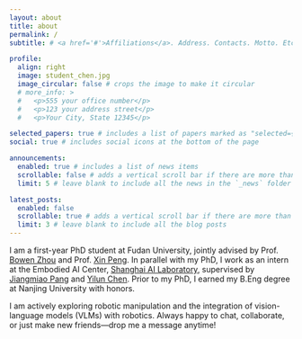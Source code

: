 ```yaml
---
layout: about
title: about
permalink: /
subtitle: # <a href='#'>Affiliations</a>. Address. Contacts. Motto. Etc.

profile:
  align: right
  image: student_chen.jpg
  image_circular: false # crops the image to make it circular
  # more_info: >
  #   <p>555 your office number</p>
  #   <p>123 your address street</p>
  #   <p>Your City, State 12345</p>

selected_papers: true # includes a list of papers marked as "selected={true}"
social: true # includes social icons at the bottom of the page

announcements:
  enabled: true # includes a list of news items
  scrollable: false # adds a vertical scroll bar if there are more than 3 news items
  limit: 5 # leave blank to include all the news in the `_news` folder

latest_posts:
  enabled: false
  scrollable: true # adds a vertical scroll bar if there are more than 3 new posts items
  limit: 3 # leave blank to include all the blog posts
---
```



I am a first-year PhD student at Fudan University, jointly advised by Prof. [Bowen Zhou](https://c3i.ee.tsinghua.edu.cn/en/author/bowen-zhou/) and Prof. [Xin Peng](https://cspengxin.github.io/). In parallel with my PhD, I work as an intern at the Embodied AI Center, [Shanghai AI Laboratory](https://www.shlab.org.cn/),  supervised by [Jiangmiao Pang](https://oceanpang.github.io/) and [Yilun Chen](https://yilunchen.com/about/). Prior to my PhD, I earned my B.Eng degree at Nanjing University with honors.

I am actively exploring robotic manipulation and the integration of vision-language models (VLMs) with robotics. Always happy to chat, collaborate, or just make new friends—drop me a message anytime!

<!-- Write your biography here. Tell the world about yourself. Link to your favorite [subreddit](http://reddit.com). You can put a picture in, too. The code is already in, just name your picture `prof_pic.jpg` and put it in the `img/` folder.

Put your address / P.O. box / other info right below your picture. You can also disable any of these elements by editing `profile` property of the YAML header of your `_pages/about.md`. Edit `_bibliography/papers.bib` and Jekyll will render your [publications page](/al-folio/publications/) automatically.

Link to your social media connections, too. This theme is set up to use [Font Awesome icons](https://fontawesome.com/) and [Academicons](https://jpswalsh.github.io/academicons/), like the ones below. Add your Facebook, Twitter, LinkedIn, Google Scholar, or just disable all of them. -->
